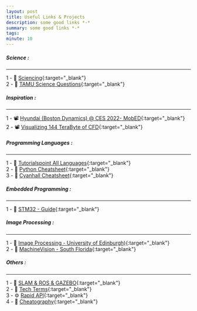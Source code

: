 ```yaml
---
layout: post
title: Useful Links & Projects
description: some good links *-*
summary: some good links *-*
tags:
minute: 10
---
```


##### Science :
---
1 - 📑 [Sciencing](https://sciencing.com/){:target="_blank"}<br>
2 - 📑 [TAMU Science Questions](https://www.wtamu.edu/~cbaird/sq/){:target="_blank"}<br>

##### Inspiration :
---
1 - 📽️ [Hyundai (Boston Dynamics) @ CES 2022- MobED](https://www.youtube.com/watch?v=uQqXbXpmkc0){:target="_blank"}<br>
2 - 📽️ [Visualizing 144 TeraByte of CFD](https://www.youtube.com/watch?v=q4rNIbqvyQI){:target="_blank"}<br>

##### Programming Languages :
---
1 - 📑 [Tutorialspoint All Languages](https://www.tutorialspoint.com/codingground.htm){:target="_blank"}<br>
2 - 📑 [Python Cheatsheet](https://www.pythoncheatsheet.org/){:target="_blank"}<br>
3 - 📑 [Cyanhall Cheatsheet](https://www.cyanhall.com/cheatsheet/){:target="_blank"}<br>

##### Embedded Programming :
---
1 - 📑 [STM32 - Guide](https://www.codeinsideout.com/blog/stm32/){:target="_blank"}<br>

##### Image Processing :
---
1 - 📑 [Image Processing - University of Edinburgh)](https://homepages.inf.ed.ac.uk/rbf/HIPR2/hipr_top.htm){:target="_blank"}<br>
2 - 📑 [MachineVision - South Florida](https://www.cse.usf.edu/~r1k/MachineVisionBook/MachineVision.files/MachineVision_Chapter1.pdf){:target="_blank"}<br>

##### Others :
---
1 - 🤖 [SLAM & ROS & GAZEBO](https://marian42.de/article/arpg/){:target="_blank"}<br>
2 - 📑 [Tech Terms](https://techterms.com/){:target="_blank"}<br>
3 - ⚙️ [Rapid API](https://rapidapi.com/hub){:target="_blank"}<br>
4 - 📑 [Cheatography](https://cheatography.com/){:target="_blank"}<br>



